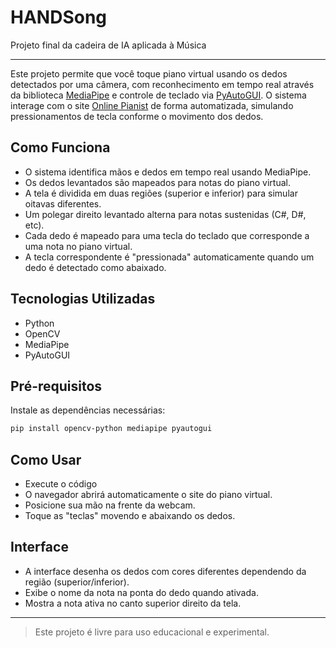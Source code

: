 # HANDSong
Projeto final da cadeira de IA aplicada à Música
- - -
Este projeto permite que você toque piano virtual usando os dedos detectados por uma câmera, com reconhecimento em tempo real através da biblioteca [MediaPipe](https://github.com/google/mediapipe) e controle de teclado via [PyAutoGUI](https://pyautogui.readthedocs.io/). O sistema interage com o site [Online Pianist](https://www.onlinepianist.com/virtual-piano) de forma automatizada, simulando pressionamentos de tecla conforme o movimento dos dedos.

## Como Funciona

- O sistema identifica mãos e dedos em tempo real usando MediaPipe.
- Os dedos levantados são mapeados para notas do piano virtual.
- A tela é dividida em duas regiões (superior e inferior) para simular oitavas diferentes.
- Um polegar direito levantado alterna para notas sustenidas (C#, D#, etc).
- Cada dedo é mapeado para uma tecla do teclado que corresponde a uma nota no piano virtual.
- A tecla correspondente é "pressionada" automaticamente quando um dedo é detectado como abaixado.

## Tecnologias Utilizadas

- Python
- OpenCV
- MediaPipe
- PyAutoGUI

## Pré-requisitos

Instale as dependências necessárias:

```bash
pip install opencv-python mediapipe pyautogui
```

## Como Usar

- Execute o código
- O navegador abrirá automaticamente o site do piano virtual.
- Posicione sua mão na frente da webcam.
- Toque as "teclas" movendo e abaixando os dedos.

## Interface

- A interface desenha os dedos com cores diferentes dependendo da região (superior/inferior).
- Exibe o nome da nota na ponta do dedo quando ativada.
- Mostra a nota ativa no canto superior direito da tela.

- - -

> Este projeto é livre para uso educacional e experimental.
